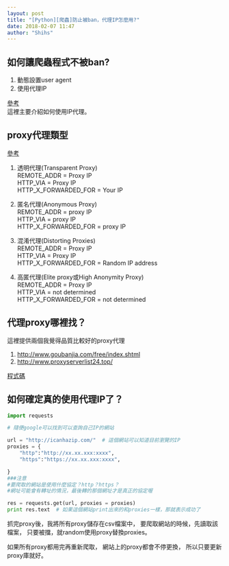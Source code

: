 ```yaml
---
layout: post
title: "[Python][爬蟲]防止被ban，代理IP怎麼用?"
date: 2018-02-07 11:47
author: "Shihs"
---
```




## **如何讓爬蟲程式不被ban?**
1. 動態設置user agent
2. 使用代理IP

<!--break-->

[參考](http://willdrevo.com/using-a-proxy-with-a-randomized-user-agent-in-python-requests)<br>
這裡主要介紹如何使用IP代理。

## **proxy代理類型** 
[參考](http://gohom.win/2016/01/20/proxy-type/)
1. 透明代理(Transparent Proxy)<br>
REMOTE_ADDR = Proxy IP<br>
HTTP_VIA = Proxy IP<br>
HTTP_X_FORWARDED_FOR = Your IP

2. 匿名代理(Anonymous Proxy)<br>
REMOTE_ADDR = proxy IP<br>
HTTP_VIA = proxy IP<br>
HTTP_X_FORWARDED_FOR = proxy IP

3. 混淆代理(Distorting Proxies)<br>
REMOTE_ADDR = Proxy IP<br>
HTTP_VIA = Proxy IP<br>
HTTP_X_FORWARDED_FOR = Random IP address

4. 高匿代理(Elite proxy或High Anonymity Proxy)<br>
REMOTE_ADDR = Proxy IP<br>
HTTP_VIA = not determined<br>
HTTP_X_FORWARDED_FOR = not determined<br>




## **代理proxy哪裡找？**
這裡提供兩個我覺得品質比較好的proxy代理<br>
1. http://www.goubanjia.com/free/index.shtml<br>
2. http://www.proxyserverlist24.top/<br>

[程式碼](https://github.com/shihs/proxy/blob/master/get_proxies.py)


## **如何確定真的使用代理IP了？**
```python
import requests

# 隨便google可以找到可以查詢自己IP的網站

url = "http://icanhazip.com/"  # 這個網站可以知道目前瀏覽的IP
proxies = {
	"http":"http://xx.xx.xxx:xxxx",
	"https":"https://xx.xx.xxx:xxxx",

}
###注意
#要爬取的網站是使用什麼協定？http？https？
#網址可能會有轉址的情況，最後轉的那個網址才是真正的協定喔

res = requests.get(url, proxies = proxies)
print res.text  # 如果這個網站print出來的和proxies一樣，那就表示成功了


```


抓完proxy後，我將所有proxy儲存在csv檔案中，
要爬取網站的時候，先讀取該檔案，
只要被擋，就random使用proxy替換proxies。

如果所有proxy都用完再重新爬取，
網站上的proxy都會不停更換，
所以只要更新proxy庫就好。

